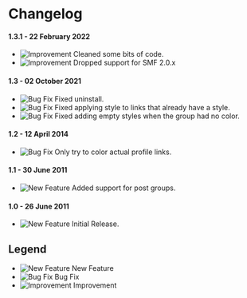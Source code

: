 # Changelog

#### 1.3.1 - 22 February 2022
- ![Improvement](https://smftricks.com/assets/changelog/tag--pencil.png) Cleaned some bits of code.
- ![Improvement](https://smftricks.com/assets/changelog/tag--pencil.png) Dropped support for SMF 2.0.x

#### 1.3 - 02 October 2021
- ![Bug Fix](https://smftricks.com/assets/changelog/bug--minus.png) Fixed uninstall.
- ![Bug Fix](https://smftricks.com/assets/changelog/bug--minus.png) Fixed applying style to links that already have a style.
- ![Bug Fix](https://smftricks.com/assets/changelog/bug--minus.png) Fixed adding empty styles when the group had no color.

#### 1.2 - 12 April 2014
- ![Bug Fix](https://smftricks.com/assets/changelog/bug--minus.png) Only try to color actual profile links.

#### 1.1 - 30 June 2011
- ![New Feature](https://smftricks.com/assets/changelog/tag--plus.png) Added support for post groups.

#### 1.0 - 26 June 2011
- ![New Feature](https://smftricks.com/assets/changelog/tag--plus.png) Initial Release.

## Legend
- ![New Feature](https://smftricks.com/assets/changelog/tag--plus.png) New Feature
- ![Bug Fix](https://smftricks.com/assets/changelog/bug--minus.png) Bug Fix
- ![Improvement](https://smftricks.com/assets/changelog/tag--pencil.png) Improvement